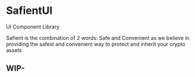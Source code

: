 # SafientUI

UI Component Library

Safient is the combination of 2 words: Safe and Convenient as we believe in providing the safest and convenient way to protect and inherit your crypto assets

## WIP- 
